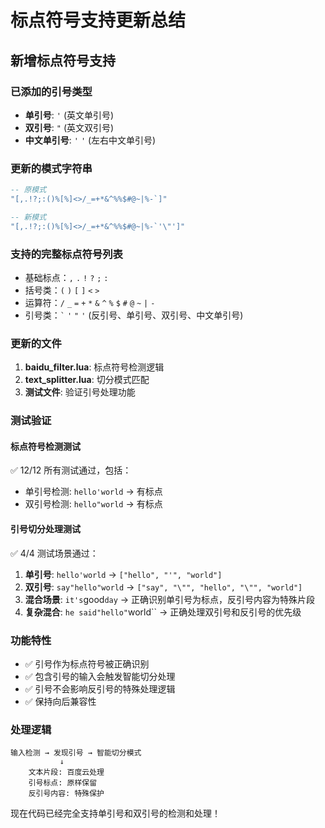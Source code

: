 # 标点符号支持更新总结

## 新增标点符号支持

### 已添加的引号类型
- **单引号**: `'` (英文单引号)
- **双引号**: `"` (英文双引号)  
- **中文单引号**: `'` `'` (左右中文单引号)

### 更新的模式字符串
```lua
-- 原模式
"[,.!?;:()%[%]<>/_=+*&^%%$#@~|%-`]"

-- 新模式  
"[,.!?;:()%[%]<>/_=+*&^%%$#@~|%-`'\"']"
```

### 支持的完整标点符号列表
- 基础标点：`,` `.` `!` `?` `;` `:` 
- 括号类：`(` `)` `[` `]` `<` `>`
- 运算符：`/` `_` `=` `+` `*` `&` `^` `%` `$` `#` `@` `~` `|` `-`
- 引号类：`` ` `` `'` `"` `'` (反引号、单引号、双引号、中文单引号)

### 更新的文件
1. **baidu_filter.lua**: 标点符号检测逻辑
2. **text_splitter.lua**: 切分模式匹配
3. **测试文件**: 验证引号处理功能

### 测试验证

#### 标点符号检测测试
✅ 12/12 所有测试通过，包括：
- 单引号检测: `hello'world` → 有标点
- 双引号检测: `hello"world` → 有标点

#### 引号切分处理测试
✅ 4/4 测试场景通过：
1. **单引号**: `hello'world` → `["hello", "'", "world"]`
2. **双引号**: `say"hello"world` → `["say", "\"", "hello", "\"", "world"]`
3. **混合场景**: `it's`good`day` → 正确识别单引号为标点，反引号内容为特殊片段
4. **复杂混合**: `he said"hello"`world`` → 正确处理双引号和反引号的优先级

### 功能特性
- ✅ 引号作为标点符号被正确识别
- ✅ 包含引号的输入会触发智能切分处理
- ✅ 引号不会影响反引号的特殊处理逻辑
- ✅ 保持向后兼容性

### 处理逻辑
```
输入检测 → 发现引号 → 智能切分模式
           ↓
    文本片段: 百度云处理
    引号标点: 原样保留  
    反引号内容: 特殊保护
```

现在代码已经完全支持单引号和双引号的检测和处理！
